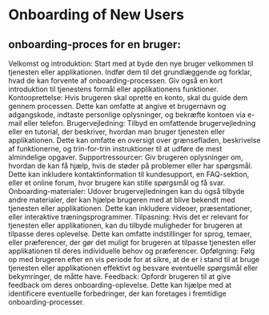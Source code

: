 # Onboarding of New Users


## onboarding-proces for en bruger:

Velkomst og introduktion: Start med at byde den nye bruger velkommen til tjenesten eller applikationen. Indfør dem til det grundlæggende og forklar, hvad de kan forvente af onboarding-processen. Giv også en kort introduktion til tjenestens formål eller applikationens funktioner.
Kontooprettelse: Hvis brugeren skal oprette en konto, skal du guide dem gennem processen. Dette kan omfatte at angive et brugernavn og adgangskode, indtaste personlige oplysninger, og bekræfte kontoen via e-mail eller telefon.
Brugervejledning: Tilbyd en omfattende brugervejledning eller en tutorial, der beskriver, hvordan man bruger tjenesten eller applikationen. Dette kan omfatte en oversigt over grænsefladen, beskrivelse af funktionerne, og trin-for-trin instruktioner til at udføre de mest almindelige opgaver.
Supportressourcer: Giv brugeren oplysninger om, hvordan de kan få hjælp, hvis de støder på problemer eller har spørgsmål. Dette kan inkludere kontaktinformation til kundesupport, en FAQ-sektion, eller et online forum, hvor brugere kan stille spørgsmål og få svar.
Onboarding-materialer: Udover brugervejledningen kan du også tilbyde andre materialer, der kan hjælpe brugeren med at blive bekendt med tjenesten eller applikationen. Dette kan inkludere videoer, præsentationer, eller interaktive træningsprogrammer.
Tilpasning: Hvis det er relevant for tjenesten eller applikationen, kan du tilbyde muligheder for brugeren at tilpasse deres oplevelse. Dette kan omfatte indstillinger for sprog, temaer, eller præferencer, der gør det muligt for brugeren at tilpasse tjenesten eller applikationen til deres individuelle behov og præferencer.
Opfølgning: Følg op med brugeren efter en vis periode for at sikre, at de er i stand til at bruge tjenesten eller applikationen effektivt og besvare eventuelle spørgsmål eller bekymringer, de måtte have.
Feedback: Opfordr brugeren til at give feedback om deres onboarding-oplevelse. Dette kan hjælpe med at identificere eventuelle forbedringer, der kan foretages i fremtidige onboarding-processer.
